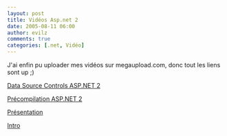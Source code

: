 ```yaml
---
layout: post
title: Vidéos Asp.net 2
date: 2005-08-11 06:00
author: evilz
comments: true
categories: [.net, Vidéo]
---
```


J'ai enfin pu uploader mes vidéos sur megaupload.com, donc tout les liens sont up ;)

[Data Source Controls ASP.NET 2](#)

[Précompilation ASP.NET 2](#)

[Présentation](#)

[Intro](#)
